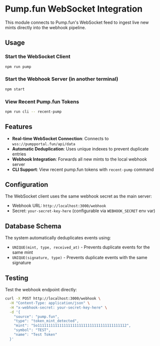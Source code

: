# Pump.fun WebSocket Integration

This module connects to Pump.fun's WebSocket feed to ingest live new mints directly into the webhook pipeline.

## Usage

### Start the WebSocket Client
```bash
npm run pump
```

### Start the Webhook Server (in another terminal)
```bash
npm start
```

### View Recent Pump.fun Tokens
```bash
npm run cli -- recent-pump
```

## Features

- **Real-time WebSocket Connection**: Connects to `wss://pumpportal.fun/api/data`
- **Automatic Deduplication**: Uses unique indexes to prevent duplicate entries
- **Webhook Integration**: Forwards all new mints to the local webhook server
- **CLI Support**: View recent pump.fun tokens with `recent-pump` command

## Configuration

The WebSocket client uses the same webhook secret as the main server:
- Webhook URL: `http://localhost:3000/webhook`
- Secret: `your-secret-key-here` (configurable via `WEBHOOK_SECRET` env var)

## Database Schema

The system automatically deduplicates events using:
- `UNIQUE(mint, type, received_at)` - Prevents duplicate events for the same mint
- `UNIQUE(signature, type)` - Prevents duplicate events with the same signature

## Testing

Test the webhook endpoint directly:
```bash
curl -X POST http://localhost:3000/webhook \
  -H "Content-Type: application/json" \
  -H "x-webhook-secret: your-secret-key-here" \
  -d '{
    "source": "pump.fun",
    "type": "token_mint_detected",
    "mint": "So11111111111111111111111111111111111111112",
    "symbol": "TEST",
    "name": "Test Token"
  }'
```
